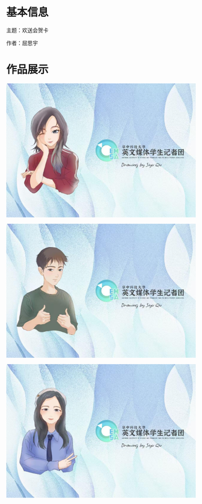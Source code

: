 # 基本信息

主题：欢送会贺卡

作者：屈思宇

# 作品展示

<p align='center'>
<img src='../images/欢送会1-屈思宇.jpg'>
</p>

<p align='center'>
<img src='../images/欢送会2-屈思宇.jpg'>
</p>
<p align='center'>
<img src='../images/欢送会3-屈思宇.jpg'>
</p>
